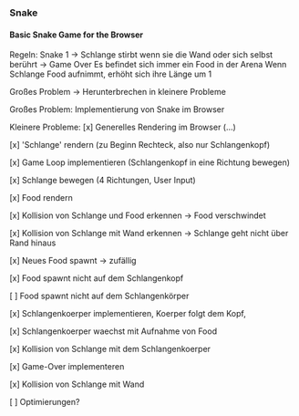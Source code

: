 ### Snake

#### Basic Snake Game for the Browser

Regeln:
    Snake 1 -> Schlange stirbt wenn sie die Wand oder sich selbst berührt -> Game Over
    Es befindet sich immer ein Food in der Arena
    Wenn Schlange Food aufnimmt, erhöht sich ihre Länge um 1

Großes Problem -> Herunterbrechen in kleinere Probleme

Großes Problem: Implementierung von Snake im Browser

Kleinere Probleme:
[x] Generelles Rendering im Browser (<canvas>...) 

[x] 'Schlange' rendern (zu Beginn Rechteck, also nur Schlangenkopf) 

[x] Game Loop implementieren (Schlangenkopf in eine Richtung bewegen) 

[x] Schlange bewegen (4 Richtungen, User Input)

[x] Food rendern 

[x] Kollision von Schlange und Food erkennen -> Food verschwindet 

[x] Kollision von Schlange mit Wand erkennen -> Schlange geht nicht über Rand hinaus

[x] Neues Food spawnt -> zufällig

   [x] Food spawnt nicht auf dem Schlangenkopf

   [ ] Food spawnt nicht auf dem Schlangenkörper

[x] Schlangenkoerper implementieren, Koerper folgt dem Kopf, 

[x] Schlangenkoerper waechst mit Aufnahme von Food

[x] Kollision von Schlange mit dem Schlangenkoerper

[x] Game-Over implementeren

[x] Kollision von Schlange mit Wand 

[ ] Optimierungen?

